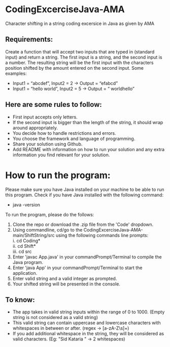 # CodingExcerciseJava-AMA
Character shifting in a string coding excersice in Java as given by AMA

## Requirements:
Create a function that will accept two inputs that are typed in (standard input) and return a string. The first input is a string, and the second input is a number. The resulting string will be the first input with the characters position shifted by the amount entered on the second input.
Some examples:
- Input1 = “abcdef”, Input2 = 2 -> Output = “efabcd”
- Input1 = “hello world”, Input2 = 5 -> Output = “ worldhello”

## Here are some rules to follow:
- First input accepts only letters.
- If the second input is bigger than the length of the string, it should wrap around appropriately.
- You decide how to handle restrictions and errors.
- You choose the framework and language of programming.
- Share your solution using Github.
- Add README with information on how to run your solution and any extra information you find relevant for your solution.

# How to run the program: 
Please make sure you have Java installed on your machine to be able to run this program.
Check if you have Java installed with the following command:
- java -version

To run the program, please do the follows:
1. Clone the repo or download the .zip file from the 'Code' dropdown.
2. Using commandline, cd/go to the CodingExcerciseJava-AMA-main/ShiftString/src using the following commands line prompts:\
    i. cd Coding* \
    ii. cd Shift* \
    iii. cd src 
3. Enter 'javac App.java' in your commandPrompt/Terminal to compile the Java program.
4. Enter 'java App' in your commandPrompt/Terminal to start the application.
4. Enter valid string and a valid integer as prompted.
5. Your shifted string will be presented in the console.

## To know:
- The app takes in valid string inputs within the range of 0 to 1000. (Empty string is not considered as a valid string)
- This valid string can contain uppercase and lowercase characters with whitespaces in between or after. (regex -> [a-zA-Z\\s]+)
- If you add additional whitespace in the string, they will be considered as valid characters. (Eg: "Sid Kataria " -> 2 whitespaces)